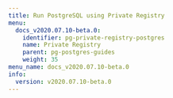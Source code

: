 ```yaml
---
title: Run PostgreSQL using Private Registry
menu:
  docs_v2020.07.10-beta.0:
    identifier: pg-private-registry-postgres
    name: Private Registry
    parent: pg-postgres-guides
    weight: 35
menu_name: docs_v2020.07.10-beta.0
info:
  version: v2020.07.10-beta.0
---
```


